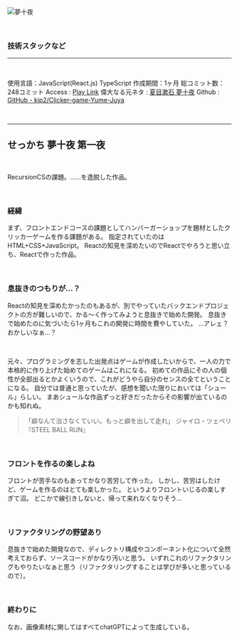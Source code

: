 

![夢十夜](/pages/Products/img/yume-juya/yume-juya_top.jpg)

</br>

### 技術スタックなど

---
</br>

使用言語：JavaScript(React.js) TypeScript
作成期間：1ヶ月
総コミット数：248コミット
Access : [Play Link](https://clicker-game-yume-juya.vercel.app)
偉大なる元ネタ : [夏目漱石 夢十夜](https://www.aozora.gr.jp/cards/000148/files/799_14972.html)
Github : [GitHub - kip2/Clicker-game-Yume-Juya](https://github.com/kip2/Clicker-game-Yume-Juya)

</br>

---

## せっかち 夢十夜 第一夜

</br>

RecursionCSの課題。......を逸脱した作品。

</br>

### 経緯

まず、フロントエンドコースの課題としてハンバーガーショップを題材としたクリッカーゲームを作る課題がある。
指定されていたのはHTML+CSS+JavaScript。
Reactの知見を深めたいのでReactでやろうと思い立ち、Reactで作った作品。

</br>

### 息抜きのつもりが...？

Reactの知見を深めたかったのもあるが、別でやっていたバックエンドプロジェクトの方が難しいので、かる〜く作ってみようと息抜きで始めた開発。
息抜きで始めたのに気づいたら1ヶ月もこれの開発に時間を費やしていた。
...アレェ？ おかしいなぁ...？

</br>

元々、プログラミングを志した出発点はゲームが作成したいからで、一人の力で本格的に作り上げた始めてのゲームはこれになる。
初めての作品にその人の個性が全部出るとかよくいうので、これがどうやら自分のセンスの全てということになる。
自分では普通と思っていたが、感想を聞いた限りにおいては「シュール」らしい。
まあシュールな作品ずっと好きだったからその影響が出ているのかも知れぬ。
</br>

 > 「癖なんて治さなくていい。もっと癖を出して走れ」
 >  ジャイロ・ツェペリ 『STEEL BALL RUN』

</br>

### フロントを作るの楽しよね

フロントが苦手なのもあってかなり苦労して作った。
しかし、苦労はしたけど、ゲームを作るのはとても楽しかった。
というよりフロントいじるの楽しすぎて沼。
どこかで線引きしないと、帰って来れなくなりそう...

</br>

### リファクタリングの野望あり

息抜きで始めた開発なので、ディレクトリ構成やコンポーネント化について全然考えておらず、ソースコードがかなり汚いと思う。
いずれこれのリファクタリングもやりたいなぁと思う（リファクタリングすることは学びが多いと思っているので）。

</br>

### 終わりに

なお、画像素材に関してはすべてchatGPTによって生成している。

